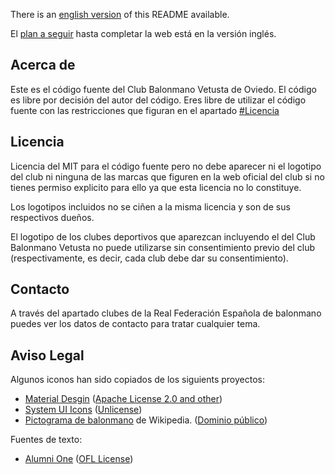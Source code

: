 There is an [english version](README.en.md) of this README available.

El [plan a seguir](README.en.md#roadmap) hasta completar la web está en la versión inglés.

## Acerca de

Este es el código fuente del Club Balonmano Vetusta de Oviedo. El código es libre por decisión del autor del código. Eres libre de utilizar el código fuente con las restricciones que figuran en el apartado [#Licencia](#licencia)

## Licencia

<span id="licencia"></span>
Licencia del MIT para el código fuente pero no debe aparecer ni el logotipo del club ni ninguna de las marcas que figuren en la web oficial del club si no tienes permiso explicito para ello ya que esta licencia no lo constituye.

Los logotipos incluidos no se ciñen a la misma licencia y son de sus respectivos dueños.

El logotipo de los clubes deportivos que aparezcan incluyendo el del Club Balonmano Vetusta no puede utilizarse sin consentimiento previo del club (respectivamente, es decir, cada club debe dar su consentimiento).

## Contacto

A través del apartado clubes de la Real Federación Española de balonmano puedes ver los datos de contacto para tratar cualquier tema.

## Aviso Legal

Algunos iconos han sido copiados de los siguients proyectos:

- [Material Desgin](https://github.com/Templarian/MaterialDesign) ([Apache License 2.0 and other](https://github.com/Templarian/MaterialDesign/blob/master/LICENSE))
- [System UI Icons](https://systemuicons.com) ([Unlicense](https://github.com/CoreyGinnivan/system-uicons/blob/master/LICENSE))
- [Pictograma de balonmano](https://es.m.wikipedia.org/wiki/Archivo:Handball_pictogram.svg) de Wikipedia. ([Dominio público](https://es.wikipedia.org/wiki/Dominio_p%C3%BAblico))

Fuentes de texto:

- [Alumni One](https://github.com/googlefonts/alumni) ([OFL License](http://scripts.sil.org/OFL))
